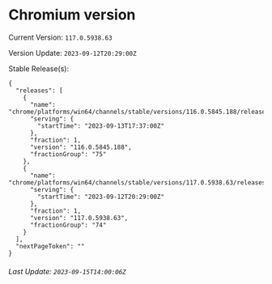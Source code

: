 # Chromium version

Current Version: `117.0.5938.63`

Version Update: `2023-09-12T20:29:00Z`

Stable Release(s):
```
{
  "releases": [
    {
      "name": "chrome/platforms/win64/channels/stable/versions/116.0.5845.188/releases/1694626620",
      "serving": {
        "startTime": "2023-09-13T17:37:00Z"
      },
      "fraction": 1,
      "version": "116.0.5845.188",
      "fractionGroup": "75"
    },
    {
      "name": "chrome/platforms/win64/channels/stable/versions/117.0.5938.63/releases/1694550540",
      "serving": {
        "startTime": "2023-09-12T20:29:00Z"
      },
      "fraction": 1,
      "version": "117.0.5938.63",
      "fractionGroup": "74"
    }
  ],
  "nextPageToken": ""
}
```

###### Last Update: `2023-09-15T14:00:06Z`
        